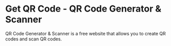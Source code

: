 # Get QR Code - QR Code Generator & Scanner
QR Code Generator & Scanner is a free website that allows you to create QR codes and scan QR codes.

